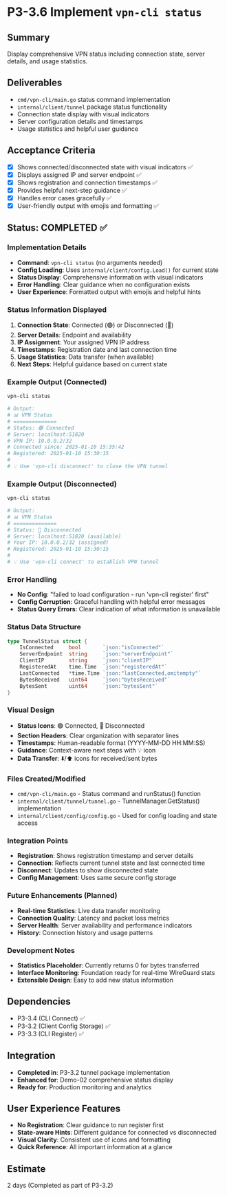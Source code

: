 # P3-3.6 Implement `vpn-cli status`

## Summary
Display comprehensive VPN status including connection state, server details, and usage statistics.

## Deliverables
- `cmd/vpn-cli/main.go` status command implementation
- `internal/client/tunnel` package status functionality
- Connection state display with visual indicators
- Server configuration details and timestamps
- Usage statistics and helpful user guidance

## Acceptance Criteria
- [x] Shows connected/disconnected state with visual indicators ✅
- [x] Displays assigned IP and server endpoint ✅
- [x] Shows registration and connection timestamps ✅
- [x] Provides helpful next-step guidance ✅
- [x] Handles error cases gracefully ✅
- [x] User-friendly output with emojis and formatting ✅

## Status: **COMPLETED** ✅

### Implementation Details
- **Command**: `vpn-cli status` (no arguments needed)
- **Config Loading**: Uses `internal/client/config.Load()` for current state
- **Status Display**: Comprehensive information with visual indicators
- **Error Handling**: Clear guidance when no configuration exists
- **User Experience**: Formatted output with emojis and helpful hints

### Status Information Displayed
1. **Connection State**: Connected (🟢) or Disconnected (🔴)
2. **Server Details**: Endpoint and availability
3. **IP Assignment**: Your assigned VPN IP address
4. **Timestamps**: Registration date and last connection time
5. **Usage Statistics**: Data transfer (when available)
6. **Next Steps**: Helpful guidance based on current state

### Example Output (Connected)
```bash
vpn-cli status

# Output:
# 📊 VPN Status
# ==============
# Status: 🟢 Connected
# Server: localhost:51820
# VPN IP: 10.0.0.2/32
# Connected since: 2025-01-10 15:35:42
# Registered: 2025-01-10 15:30:15
# 
# 💡 Use 'vpn-cli disconnect' to close the VPN tunnel
```

### Example Output (Disconnected)
```bash
vpn-cli status

# Output:
# 📊 VPN Status
# ==============
# Status: 🔴 Disconnected
# Server: localhost:51820 (available)
# Your IP: 10.0.0.2/32 (assigned)
# Registered: 2025-01-10 15:30:15
# 
# 💡 Use 'vpn-cli connect' to establish VPN tunnel
```

### Error Handling
- **No Config**: "failed to load configuration - run 'vpn-cli register' first"
- **Config Corruption**: Graceful handling with helpful error messages
- **Status Query Errors**: Clear indication of what information is unavailable

### Status Data Structure
```go
type TunnelStatus struct {
    IsConnected     bool       `json:"isConnected"`
    ServerEndpoint  string     `json:"serverEndpoint"`
    ClientIP        string     `json:"clientIP"`
    RegisteredAt    time.Time  `json:"registeredAt"`
    LastConnected   *time.Time `json:"lastConnected,omitempty"`
    BytesReceived   uint64     `json:"bytesReceived"`
    BytesSent       uint64     `json:"bytesSent"`
}
```

### Visual Design
- **Status Icons**: 🟢 Connected, 🔴 Disconnected
- **Section Headers**: Clear organization with separator lines
- **Timestamps**: Human-readable format (YYYY-MM-DD HH:MM:SS)
- **Guidance**: Context-aware next steps with 💡 icon
- **Data Transfer**: ⬇️/⬆️ icons for received/sent bytes

### Files Created/Modified
- `cmd/vpn-cli/main.go` - Status command and runStatus() function
- `internal/client/tunnel/tunnel.go` - TunnelManager.GetStatus() implementation
- `internal/client/config/config.go` - Used for config loading and state access

### Integration Points
- **Registration**: Shows registration timestamp and server details
- **Connection**: Reflects current tunnel state and last connected time
- **Disconnect**: Updates to show disconnected state
- **Config Management**: Uses same secure config storage

### Future Enhancements (Planned)
- **Real-time Statistics**: Live data transfer monitoring
- **Connection Quality**: Latency and packet loss metrics
- **Server Health**: Server availability and performance indicators
- **History**: Connection history and usage patterns

### Development Notes
- **Statistics Placeholder**: Currently returns 0 for bytes transferred
- **Interface Monitoring**: Foundation ready for real-time WireGuard stats
- **Extensible Design**: Easy to add new status information

## Dependencies
- P3-3.4 (CLI Connect) ✅
- P3-3.2 (Client Config Storage) ✅
- P3-3.3 (CLI Register) ✅

## Integration
- **Completed in**: P3-3.2 tunnel package implementation
- **Enhanced for**: Demo-02 comprehensive status display
- **Ready for**: Production monitoring and analytics

## User Experience Features
- **No Registration**: Clear guidance to run register first
- **State-aware Hints**: Different guidance for connected vs disconnected
- **Visual Clarity**: Consistent use of icons and formatting
- **Quick Reference**: All important information at a glance

## Estimate
2 days (Completed as part of P3-3.2)










